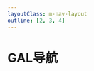 ```yaml
---
layoutClass: m-nav-layout
outline: [2, 3, 4]
---
```


<script setup>
import { NAV_DATA } from './data'
</script>
<style src="./index.scss"></style>

# GAL导航

<MNavLinks v-for="{title, items} in NAV_DATA" :title="title" :items="items"/>

<br />
